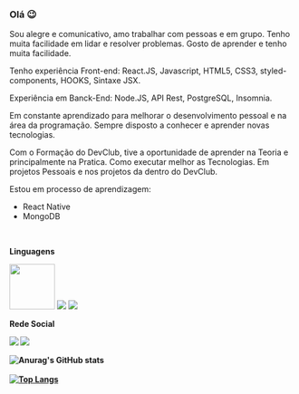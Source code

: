 ### Olá :wink:

Sou alegre e comunicativo, amo trabalhar com pessoas e em grupo. Tenho muita facilidade em lidar e resolver problemas. Gosto de aprender e tenho muita facilidade.

Tenho experiência Front-end: React.JS, Javascript, HTML5, CSS3, styled-components, HOOKS, Sintaxe JSX.

Experiência em Banck-End: Node.JS, API Rest, PostgreSQL, Insomnia.

Em constante aprendizado para melhorar o desenvolvimento pessoal e na área da programação. Sempre disposto a conhecer e aprender novas tecnologias.

Com o Formação do DevClub, tive a oportunidade de aprender na Teoria e principalmente na Pratica. Como executar melhor as Tecnologias. 
Em projetos Pessoais e nos projetos da dentro do DevClub.

Estou em processo de aprendizagem:

 - React Native
 - MongoDB

<br>

<p><b>Linguagens</b></p>
<img width=80px src="https://img.shields.io/badge/HTML5-E34F26?style=for-the-badge&logo=html5&logoColor=white"/>
<img src="https://img.shields.io/badge/CSS3-1572B6?style=for-the-badge&logo=css3&logoColor=white"/>
<img src="https://img.shields.io/badge/JavaScript-323330?style=for-the-badge&logo=javascript&logoColor=F7DF1E"

<br>

<p><b>Rede Social<b/></p>

<img href="https://www.instagram.com/max_enrick/" src="https://img.shields.io/badge/Instagram-E4405F?style=for-the-badge&logo=instagram&logoColor=white"/>
<img href="https://www.linkedin.com/in/max-henrique/" src="https://img.shields.io/badge/LinkedIn-0077B5?style=for-the-badge&logo=linkedin&logoColor=white"/>

<br>

![Anurag's GitHub stats](https://github-readme-stats.vercel.app/api?username=Max-Henrick&show_icons=true&theme=radical)
<br>
<br>
[![Top Langs](https://github-readme-stats.vercel.app/api/top-langs/?username=Max-Henrick&size_weight=0.5&count_weight=0.5)](https://github.com/anuraghazra/github-readme-stats)

